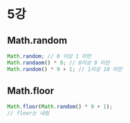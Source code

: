 # 5강

## Math.random

```javascript
Math.random; // 0 이상 1 미만
Math.randaom() * 9; // 0이상 9 미만
Math.random() * 9 + 1; // 1이상 10 미만
```

## Math.floor

```javascript
Math.floor(Math.random() * 9 + 1);
// floor는 내림
```
